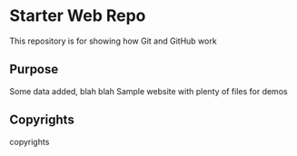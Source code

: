 # Starter Web Repo

This repository is for showing how Git and GitHub work

## Purpose

Some data added, blah blah
Sample website with plenty of files for demos

## Copyrights

copyrights
